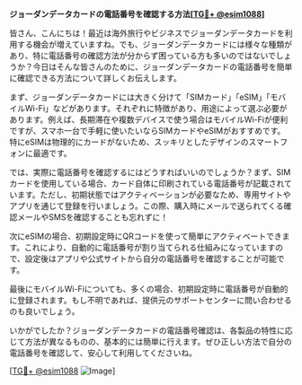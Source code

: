 **ジョーダンデータカードの電話番号を確認する方法[[TG💪+ @esim1088](https://t.me/s/esim1088)]**

皆さん、こんにちは！最近は海外旅行やビジネスでジョーダンデータカードを利用する機会が増えていますね。でも、ジョーダンデータカードには様々な種類があり、特に電話番号の確認方法が分からず困っている方も多いのではないでしょうか？今日はそんな皆さんのために、ジョーダンデータカードの電話番号を簡単に確認できる方法について詳しくお伝えします。

まず、ジョーダンデータカードには大きく分けて「SIMカード」「eSIM」「モバイルWi-Fi」などがあります。それぞれに特徴があり、用途によって選ぶ必要があります。例えば、長期滞在や複数デバイスで使う場合はモバイルWi-Fiが便利ですが、スマホ一台で手軽に使いたいならSIMカードやeSIMがおすすめです。特にeSIMは物理的にカードがないため、スッキリとしたデザインのスマートフォンに最適です。

では、実際に電話番号を確認するにはどうすればいいのでしょうか？まず、SIMカードを使用している場合、カード自体に印刷されている電話番号が記載されています。ただし、初期状態ではアクティベーションが必要なため、専用サイトやアプリを通じて登録を行いましょう。この際、購入時にメールで送られてくる確認メールやSMSを確認することも忘れずに！

次にeSIMの場合、初期設定時にQRコードを使って簡単にアクティベートできます。これにより、自動的に電話番号が割り当てられる仕組みになっていますので、設定後はアプリや公式サイトから自分の電話番号を確認することが可能です。

最後にモバイルWi-Fiについても、多くの場合、初期設定時に電話番号が自動的に登録されます。もし不明であれば、提供元のサポートセンターに問い合わせるのも良いでしょう。

いかがでしたか？ジョーダンデータカードの電話番号確認は、各製品の特性に応じて方法が異なるものの、基本的には簡単に行えます。ぜひ正しい方法で自分の電話番号を確認して、安心して利用してくださいね。

[[TG💪+ @esim1088](https://t.me/s/esim1088) ![Image](https://i.postimg.cc/Y0z9fWf4/image.png)]